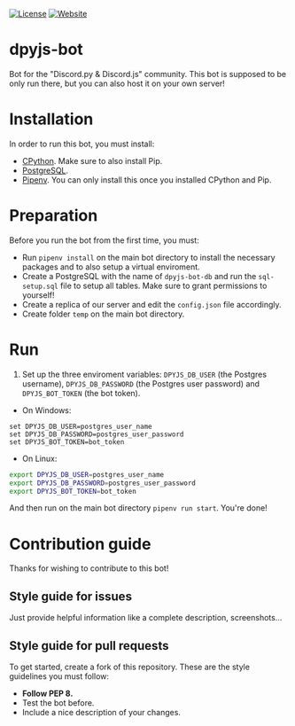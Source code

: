 [![License](https://img.shields.io/github/license/python-discord/bot)](LICENSE)
[![Website](https://img.shields.io/badge/website-visit-brightgreen)](https://dpyjs.xyz/)

# dpyjs-bot
Bot for the "Discord.py &amp; Discord.js" community. This bot is supposed to be only run there, but you can also host it on your own server!

# Installation
In order to run this bot, you must install:
- [CPython](https://www.python.org/downloads/). Make sure to also install Pip.
- [PostgreSQL](https://postgresql.org).
- [Pipenv](https://pipenv.pypa.io/en/latest/). You can only install this once you installed CPython and Pip.

# Preparation
Before you run the bot from the first time, you must:
- Run `pipenv install` on the main bot directory to install the necessary packages and to also setup a virtual enviroment.
- Create a PostgreSQL with the name of `dpyjs-bot-db` and run the `sql-setup.sql` file to setup all tables. Make sure to grant permissions to yourself!
- Create a replica of our server and edit the `config.json` file accordingly.
- Create folder `temp` on the main bot directory.

# Run
1. Set up the three enviroment variables: `DPYJS_DB_USER` (the Postgres username), `DPYJS_DB_PASSWORD` (the Postgres user password) and `DPYJS_BOT_TOKEN` (the bot token).
- On Windows:
```batch
set DPYJS_DB_USER=postgres_user_name
set DPYJS_DB_PASSWORD=postgres_user_password
set DPYJS_BOT_TOKEN=bot_token
```
- On Linux:
```bash
export DPYJS_DB_USER=postgres_user_name
export DPYJS_DB_PASSWORD=postgres_user_password
export DPYJS_BOT_TOKEN=bot_token
```
And then run on the main bot directory `pipenv run start`. You're done!

# Contribution guide
Thanks for wishing to contribute to this bot!

## Style guide for issues
Just provide helpful information like a complete description, screenshots...

## Style guide for pull requests
To get started, create a fork of this repository. These are the style guidelines you must follow:
- **Follow PEP 8.**
- Test the bot before.
- Include a nice description of your changes.

